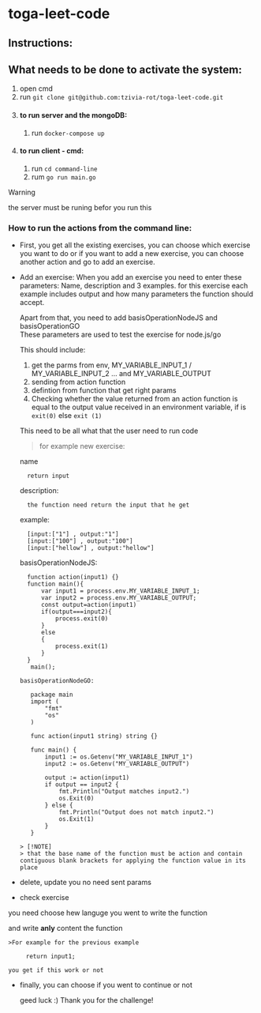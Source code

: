 ﻿# toga-leet-code
## Instructions:
## What needs to be done to activate the system:
1. open cmd
2. run  ``` git clone git@github.com:tzivia-rot/toga-leet-code.git ```
3. #### to run server and the mongoDB:
     1. run ```docker-compose up```
4. #### to run client - cmd:
   1. run ```cd command-line```
   2. rum ```go run main.go```
> [!WARNING]
> the server must be runing befor you run this
### How to run the actions from the command line:
- First, you get all the existing exercises, you can choose which exercise you want to do
  or if you want to add a new exercise, you can choose another action and go to add an exercise.
 - Add an exercise: When you add an exercise you need to enter these parameters:
     Name, description and 3 examples. for this exercise each example includes output and how many parameters the function should accept.

     Apart from that, you need to add basisOperationNodeJS and basisOperationGO      
     These parameters are used to test the exercise for node.js/go

     This should include:
    
     1. get the parms from env, MY_VARIABLE_INPUT_1 / MY_VARIABLE_INPUT_2 ... and MY_VARIABLE_OUTPUT
     3. sending from action function
     4. defintion from function that get right params
     5. Checking whether the value returned from an action function is equal to the output value received in an environment variable, if is ```exit(0)``` else ```exit (1)```
    
     This need to be all what that the user need to run code

    >for example new exercise:
    >
    name
    
         return input
    
    description:
    
         the function need return the input that he get
    
    example:
    
         [input:["1"] , output:"1"]
         [input:["100"] , output:"100"]
         [input:["hellow"] , output:"hellow"]
    
     basisOperationNodeJS:
    
         function action(input1) {}
         function main(){
             var input1 = process.env.MY_VARIABLE_INPUT_1;
             var input2 = process.env.MY_VARIABLE_OUTPUT; 
             const output=action(input1)
             if(output===input2){
                 process.exit(0)
             }
             else
             {
                 process.exit(1)
             }
         }
          main();

       basisOperationNodeGO:
    
          package main
          import (
              "fmt"
              "os"
          )
          
          func action(input1 string) string {}
          
          func main() {
              input1 := os.Getenv("MY_VARIABLE_INPUT_1")
              input2 := os.Getenv("MY_VARIABLE_OUTPUT")
          
              output := action(input1)
              if output == input2 {
                  fmt.Println("Output matches input2.")
                  os.Exit(0)
              } else {
                  fmt.Println("Output does not match input2.")
                  os.Exit(1)
              }
          }
          
       > [!NOTE]
       > that the base name of the function must be action and contain contiguous blank brackets for applying the function value in its place
   
 - delete, update
       you no need sent params
 - check exercise
    
  you need choose hew languge you went to write the function

  and write **anly** content the function

    >For example for the previous example

         return input1;

    you get if this work or not
- finally, you can choose if you went to continue or not

  geed luck :)
  Thank you for the challenge!
    
